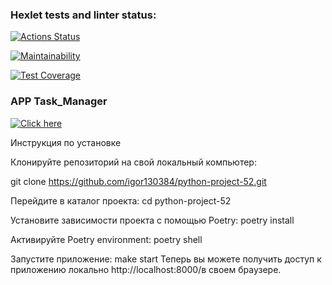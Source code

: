 ### Hexlet tests and linter status:
[![Actions Status](https://github.com/igor130384/python-project-52/actions/workflows/hexlet-check.yml/badge.svg)](https://github.com/igor130384/python-project-52/actions)

[![Maintainability](https://api.codeclimate.com/v1/badges/82b87728948959f41078/maintainability)](https://codeclimate.com/github/igor130384/python-project-52/maintainability)

[![Test Coverage](https://api.codeclimate.com/v1/badges/82b87728948959f41078/test_coverage)](https://codeclimate.com/github/igor130384/python-project-52/test_coverage)

### APP Task_Manager
[![Click here](https://task-manager-7ihp.onrender.com)](https://task-manager-7ihp.onrender.com)

Инструкция по установке

Клонируйте репозиторий на свой локальный компьютер:

git clone https://github.com/igor130384/python-project-52.git

Перейдите в каталог проекта:
cd python-project-52

Установите зависимости проекта с помощью Poetry:
poetry install

Активируйте Poetry environment:
poetry shell

Запустите приложение:
make start
Теперь вы можете получить доступ к приложению локально http://localhost:8000/в своем браузере.